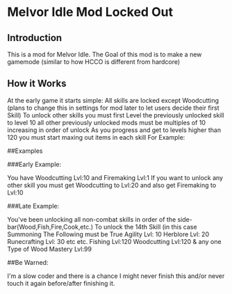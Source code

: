 # Melvor Idle Mod Locked Out
## Introduction
This is a mod for Melvor Idle. The Goal of this mod is to make a new gamemode (similar to how HCCO is different from hardcore)

## How it Works

At the early game it starts simple:
All skills are locked except Woodcutting (plans to change this in settings for mod later to let users decide their first Skill)
To unlock other skills you must first Level the previously unlocked skill to level 10
all other previously unlocked mods must be multiples of 10 increasing in order of unlock
As you progress and get to levels higher than 120 you must start maxing out items in each skill
For Example:




##Examples

###Early Example:

You have Woodcutting Lvl:10
and Firemaking Lvl:1
If you want to unlock any other skill
you must get Woodcutting to Lvl:20
and also get Firemaking to Lvl:10

###Late Example:

You've been unlocking all non-combat skills in order of the side-bar(Wood,Fish,Fire,Cook,etc.)
To unlock the 14th Skill (in this case Summoning
The Following must be True
Agility Lvl: 10
Herblore Lvl: 20
Runecrafting Lvl: 30
etc etc.
Fishing Lvl:120
Woodcutting Lvl:120 & any one Type of Wood Mastery Lvl:99

##Be Warned:

I'm a slow coder and there is a chance I might never finish this and/or never touch it again before/after finishing it.
